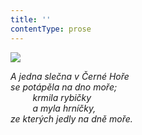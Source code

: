 ```yaml
---
title: ''
contentType: prose
---
```


![](../Images/081.jpg)

_A jedna slečna v Černé Hoře  
se potápěla na dno moře;  
         krmila rybičky  
         a myla hrníčky,  
ze kterých jedly na dně moře._
